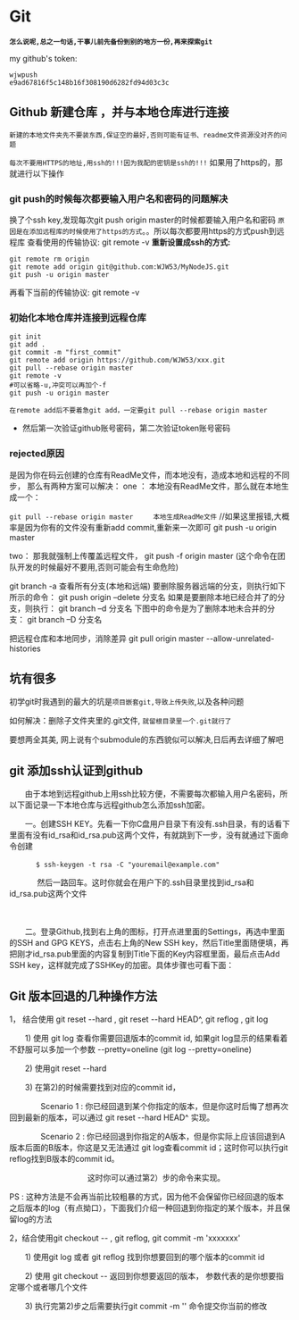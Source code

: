 # Git

**`怎么说呢,总之一句话,干事儿前先备份到别的地方一份,再来探索git`**

my github's token:
```
wjwpush
e9ad67816f5c148b16f308190d6282fd94d03c3c
```

## Github 新建仓库 ，并与本地仓库进行连接

`新建的本地文件夹先不要装东西,保证空的最好,否则可能有证书、readme文件资源没对齐的问题`

`每次不要用HTTPS的地址,用ssh的!!!因为我配的密钥是ssh的!!!`
如果用了https的，那就进行以下操作

### git push的时候每次都要输入用户名和密码的问题解决
换了个ssh key,发现每次git push origin master的时候都要输入用户名和密码
`原因是在添加远程库的时候使用了https的方式`。。所以每次都要用https的方式push到远程库
查看使用的传输协议:
git remote -v
**重新设置成ssh的方式:**
```shell
git remote rm origin
git remote add origin git@github.com:WJW53/MyNodeJS.git
git push -u origin master
```
再看下当前的传输协议:
git remote -v

### 初始化本地仓库并连接到远程仓库
```shell
git init
git add .
git commit -m "first_commit"
git remote add origin https://github.com/WJW53/xxx.git
git pull --rebase origin master
git remote -v
#可以省略-u,冲突可以再加个-f
git push -u origin master
```
`在remote add后不要着急git add，一定要git pull --rebase origin master`

- 然后第一次验证github账号密码，第二次验证token账号密码
### rejected原因
是因为你在码云创建的仓库有ReadMe文件，而本地没有，造成本地和远程的不同步，
那么有两种方案可以解决：
one ：
本地没有ReadMe文件，那么就在本地生成一个：

`git pull --rebase origin master     本地生成ReadMe文件`
//如果这里报错,大概率是因为你有的文件没有重新add commit,重新来一次即可
git push -u origin master

two：
那我就强制上传覆盖远程文件，
git push -f origin master
(这个命令在团队开发的时候最好不要用,否则可能会有生命危险)

git branch -a 查看所有分支(本地和远端)
要删除服务器远端的分支，则执行如下所示的命令：
git push origin –delete 分支名
如果是要删除本地已经合并了的分支，则执行：
git branch –d 分支名
下图中的命令是为了删除本地未合并的分支：
git branch –D 分支名

把远程仓库和本地同步，消除差异
git pull origin master --allow-unrelated-histories


## 坑有很多

初学git时我遇到的最大的坑是`项目嵌套git,导致上传失败`,以及各种问题

如何解决：删除子文件夹里的.git文件, `就留根目录里一个.git就行了`

要想两全其美, 网上说有个submodule的东西貌似可以解决,日后再去详细了解吧


## git 添加ssh认证到github
　　由于本地到远程github上用ssh比较方便，不需要每次都输入用户名密码，所以下面记录一下本地仓库与远程github怎么添加ssh加密。

　　一。创建SSH KEY。先看一下你C盘用户目录下有没有.ssh目录，有的话看下里面有没有id_rsa和id_rsa.pub这两个文件，有就跳到下一步，没有就通过下面命令创建
```shell
　　　　$ ssh-keygen -t rsa -C "youremail@example.com"
```
　　  　 然后一路回车。这时你就会在用户下的.ssh目录里找到id_rsa和id_rsa.pub这两个文件   

　　　　

　　二。登录Github,找到右上角的图标，打开点进里面的Settings，再选中里面的SSH and GPG KEYS，点击右上角的New SSH key，然后Title里面随便填，再把刚才id_rsa.pub里面的内容复制到Title下面的Key内容框里面，最后点击Add SSH key，这样就完成了SSHKey的加密。具体步骤也可看下面：


## Git 版本回退的几种操作方法
1， 结合使用 git reset --hard <commit id> , git reset --hard HEAD^,  git reflog , git log

　　1) 使用 git log 查看你需要回退版本的commit id, 如果git log显示的结果看着不舒服可以多加一个参数 --pretty=oneline (git log --pretty=oneline)

　　2)  使用git reset  --hard <commit id>

　　3)  在第2)的时候需要找到对应的commit id， 

　　　　Scenario 1 : 你已经回退到某个你指定的版本，但是你这时后悔了想再次回到最新的版本，可以通过 git reset --hard HEAD^ 实现。

　　　　Scenario 2 : 你已经回退到你指定的A版本，但是你实际上应该回退到A版本后面的B版本，你这是又无法通过 git log查看commit id；这时你可以执行git reflog找到B版本的commit id。

　　　　　　　　　　这时你可以通过第2）步的命令来实现。

 PS : 这种方法是不会再当前比较粗暴的方式，因为他不会保留你已经回退的版本之后版本的log（有点拗口），下面我们介绍一种回退到你指定的某个版本，并且保留log的方法

 

2，结合使用git checkout  <commit id> -- <paths>, git reflog, git commit -m 'xxxxxxx'

　　1) 使用git log 或者 git reflog 找到你想要回到的哪个版本的commit id

　　2) 使用 git checkout <commit id> -- <paths> 返回到你想要返回的版本， <paths>参数代表的是你想要指定哪个或者哪几个文件 

　　3) 执行完第2)步之后需要执行git commit -m '' 命令提交你当前的修改
